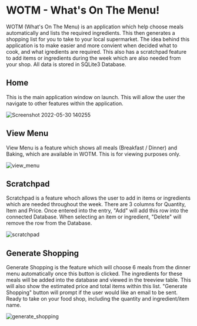 # WOTM - What's On The Menu!

WOTM (What's On The Menu) is an application which help choose meals automatically and lists the required ingredients. This then generates a shopping list for you to take to your local supermarket. The idea behind this application is to make easier and more convient when decided what to cook, and what igredients are required. This also has a scratchpad feature to add items or ingredients during the week which are also needed from your shop. All data is stored in SQLite3 Database.

## Home

This is the main application window on launch. This will allow the user the navigate to other features within the application.

![Screenshot 2022-05-30 140255](https://user-images.githubusercontent.com/82043281/170998069-e289b15e-01d0-40c8-a60b-a5c98f518081.png)

## View Menu

View Menu is a feature which shows all meals (Breakfast / Dinner) and Baking, which are available in WOTM. This is for viewing purposes only.

![view_menu](https://user-images.githubusercontent.com/82043281/148290890-f7a3f755-f1f1-479d-9ca2-f17caafa374c.png)

## Scratchpad

Scratchpad is a feature whoch allows the user to add in items or ingredients which are needed throughout the week. There are 3 columns for Quantity, Item and Price. Once entered into the entry, "Add" will add this row into the connected Database. When selecting an item or ingredient, "Delete" will remove the row from the Database.

![scratchpad](https://user-images.githubusercontent.com/82043281/148290912-b9277245-91fc-4960-8b95-d72a11c9f513.png)

## Generate Shopping

Generate Shopping is the feature which will choose 6 meals from the dinner menu automatically once this button is clicked. The ingredients for these meals will be added into the database and viewed in the treeview table. This will also show the estimated price and total items within this list. "Generate Shopping" button will prompt if the user would like an email to be sent. Ready to take on your food shop, including the quantity and ingredient/item name.

![generate_shopping](https://user-images.githubusercontent.com/82043281/148290925-875c5e15-200f-416c-8401-52b0eccaf8db.png)
